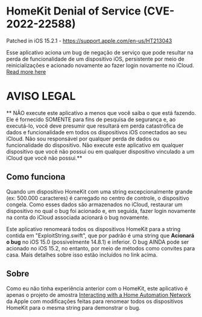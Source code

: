 # HomeKit Denial of Service (CVE-2022-22588)
Patched in iOS 15.2.1 - https://support.apple.com/en-us/HT213043

Esse aplicativo aciona um bug de negação de serviço que pode resultar na perda de funcionalidade de um dispositivo iOS, persistente por meio de reinicializações e acionado novamente ao fazer login novamente no iCloud. [Read more here](https://trevorspiniolas.com/doorlock/doorlock.html)


# AVISO LEGAL
** NÃO execute este aplicativo a menos que você saiba o que está fazendo. Ele é fornecido SOMENTE para fins de pesquisa de segurança e, ao executá-lo, você deve presumir que resultará em perda catastrófica de dados e funcionalidade em todos os dispositivos iOS conectados ao seu iCloud. Não sou responsável por qualquer perda de dados ou funcionalidade do dispositivo. Não execute este aplicativo em qualquer dispositivo que você não possui ou em qualquer dispositivo vinculado a um iCloud que você não possui.**


## Como funciona
Quando um dispositivo HomeKit com uma string excepcionalmente grande (ex: 500.000 caracteres) é carregado no centro de controle, o dispositivo congela. Como esses dados são armazenados no iCloud, restaurar um dispositivo no qual o bug foi acionado e, em seguida, fazer login novamente na conta do iCloud associada acionará o bug novamente.

Este aplicativo renomeará todos os dispositivos HomeKit para a string contida em "ExploitString.swift", que por padrão é uma string que **Acionará o bug** no iOS 15.0 (possivelmente 14.8.1) e inferior. O bug AINDA pode ser acionado no iOS 15.2, no entanto, por meio de métodos como convites para casa. Mais detalhes sobre isso estão incluídos no link acima.


## Sobre
Como eu não tinha experiência anterior com o HomeKit, este aplicativo é apenas o projeto de amostra [Interacting with a Home Automation Network](https://developer.apple.com/documentation/homekit/interacting_with_a_home_automation_network) da Apple com modificações feitas para renomear todos os dispositivos HomeKit para o mesma string para demonstrar o bug.

